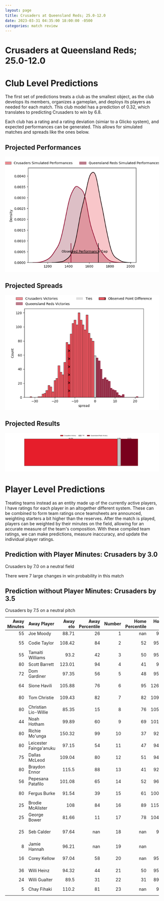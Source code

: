 ```yaml
---  
layout: page  
title: Crusaders at Queensland Reds; 25.0-12.0  
date: 2023-03-31 04:35:00 18:00:00 -0500  
categories: match review  
---
```

# Crusaders at Queensland Reds; 25.0-12.0

# Club Level Predictions


The first set of predictions treats a club as the smallest object, as the club develops its members, organizes a gameplan, and deploys its players as needed for each match. This club model has a prediction of 0.32, which translates to predicting Crusaders to win by 6.8.

Each club has a rating and a rating deviation (simiar to a Glicko system), and expected performances can be generated. This allows for simulated matches and spreads like the ones below.
## Projected Performances


![Projected Performances](plots/performances_2023-03-31-QueenslandReds-Crusaders.png)
## Projected Spreads


![Projected Spreads](plots/spreads_2023-03-31-QueenslandReds-Crusaders.png)
## Projected Results


![Projected Results](plots/resultbar_2023-03-31-QueenslandReds-Crusaders.png)
# Player Level Predictions


Treating teams instead as an entity made up of the currently active players, I have ratings for each player in an altogether different system. These can be combined to form team ratings once teamsheets are announced, weighting starters a bit higher than the reserves. After the match is played, players can be weighted by their minutes on the field, allowing for an accurate measure of the team's composition. With these compiled team ratings, we can make predictions, measure inaccuracy, and update the individual player ratings.
## Prediction with Player Minutes: Crusaders by 3.0


Crusaders by 7.0 on a neutral field

There were 7 large changes in win probability in this match
## Prediction without Player Minutes: Crusaders by 3.5


Crusaders by 7.5 on a neutral pitch



|   Away Minutes | Away Player            |   Away elo |   Away Percentile |   Number |   Home Percentile |   Home elo | Home Player           |   Home Minutes |
|---------------:|:-----------------------|-----------:|------------------:|---------:|------------------:|-----------:|:----------------------|---------------:|
|             55 | Joe Moody              |      88.71 |                26 |        1 |               nan |      94.6  | Peni Ravai            |             44 |
|             55 | Codie Taylor           |     108.42 |                84 |        2 |                52 |      95.34 | Matt Faessler         |             51 |
|             55 | Tamaiti Williams       |      93.2  |                42 |        3 |                50 |      95.07 | Zane Nonggorr         |             51 |
|             80 | Scott Barrett          |     123.01 |                94 |        4 |                41 |      92.7  | Ryan Smith            |             78 |
|             72 | Dom Gardiner           |      97.35 |                56 |        5 |                48 |      95.02 | Seru Uru              |             62 |
|             64 | Sione Havili           |     105.88 |                76 |        6 |                95 |     126.92 | Liam Wright           |             80 |
|             80 | Tom Christie           |     109.43 |                82 |        7 |                82 |     109.69 | Fraser McReight       |             80 |
|             80 | Christian Lio-Willie   |      85.35 |                15 |        8 |                76 |     105.99 | Harry Wilson          |             80 |
|             44 | Noah Hotham            |      99.89 |                60 |        9 |                69 |     101.49 | Tate McDermott        |             66 |
|             80 | Richie Mo'unga         |     150.32 |                99 |       10 |                37 |      92.12 | James O'Connor        |             72 |
|             80 | Leicester Fainga'anuku |      97.15 |                54 |       11 |                47 |      94.72 | Jordan Petaia         |             80 |
|             75 | Dallas McLeod          |     109.04 |                80 |       12 |                51 |      94.67 | Isaac Henry           |             80 |
|             80 | Braydon Ennor          |     115.5  |                88 |       13 |                41 |      92.75 | Josh Flook            |             80 |
|             56 | Pepesana Patafilo      |     101.08 |                65 |       14 |                52 |      96.74 | Suliasi Vunivalu      |             62 |
|             80 | Fergus Burke           |      91.54 |                39 |       15 |                61 |     100.33 | Jock Campbell         |             80 |
|             25 | Brodie McAlister       |     108    |                84 |       16 |                89 |     115.39 | Richie Asiata         |             29 |
|             25 | George Bower           |      81.66 |                11 |       17 |                78 |     104.06 | Dane Zander           |             36 |
|             25 | Seb Calder             |      97.64 |               nan |       18 |               nan |      93.9  | Phransis Sula- Siaosi |             29 |
|              8 | Jamie Hannah           |      96.21 |               nan |       19 |               nan |      95    | Angus Blyth           |             18 |
|             16 | Corey Kellow           |      97.04 |                58 |       20 |               nan |      95.93 | Jake Upfield          |              2 |
|             36 | Willi Heinz            |      94.32 |                44 |       21 |                50 |      95.67 | Kalani Thomas         |             14 |
|             24 | Willi Gualter          |      89.5  |                31 |       22 |                31 |      89.66 | Taj Annan             |             18 |
|              5 | Chay Fihaki            |     110.2  |                81 |       23 |               nan |      91.6  | Mac Grealy            |              8 |

